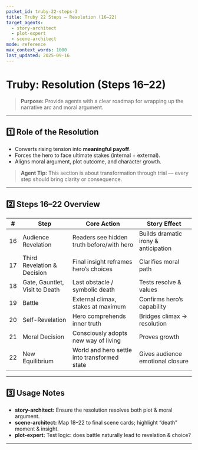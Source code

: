 ```yaml
---
packet_id: truby-22-steps-3
title: Truby 22 Steps — Resolution (16–22)
target_agents:
  - story-architect
  - plot-expert
  - scene-architect
mode: reference
max_context_words: 1000
last_updated: 2025-09-16
---
```


# Truby: Resolution (Steps 16–22)

> **Purpose:** Provide agents with a clear roadmap for wrapping up the narrative arc and moral argument.

---

## 1️⃣ Role of the Resolution

- Converts rising tension into **meaningful payoff**.
- Forces the hero to face ultimate stakes (internal + external).
- Aligns moral argument, plot outcome, and character growth.

> **Agent Tip:** This section is about transformation through trial — every step should bring clarity or consequence.

---

## 2️⃣ Steps 16–22 Overview

| #   | Step                           | Core Action                                  | Story Effect                         |
| --- | ------------------------------ | -------------------------------------------- | ------------------------------------ |
| 16  | Audience Revelation            | Readers see hidden truth before/with hero    | Builds dramatic irony & anticipation |
| 17  | Third Revelation & Decision    | Final insight reframes hero’s choices        | Clarifies moral path                 |
| 18  | Gate, Gauntlet, Visit to Death | Last obstacle / symbolic death               | Tests resolve & values               |
| 19  | Battle                         | External climax, stakes at maximum           | Confirms hero’s capability           |
| 20  | Self-Revelation                | Hero comprehends inner truth                 | Bridges climax → resolution          |
| 21  | Moral Decision                 | Consciously adopts new way of living         | Proves growth                        |
| 22  | New Equilibrium                | World and hero settle into transformed state | Gives audience emotional closure     |

---

## 3️⃣ Usage Notes

- **story-architect:** Ensure the resolution resolves both plot & moral argument.
- **scene-architect:** Map 18–22 to final scene cards; highlight “death” moment & insight.
- **plot-expert:** Test logic: does battle naturally lead to revelation & choice?

---
